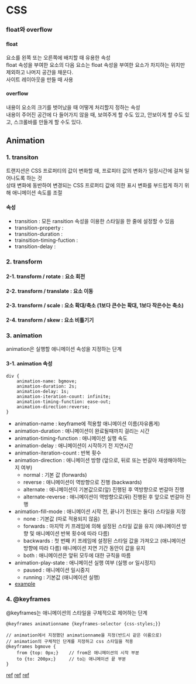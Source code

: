 # CSS

### float와 overflow

#### float

요소를 왼쪽 또는 오른쪽에 배치할 때 유용한 속성  
float 속성을 부여한 요소의 다음 요소는 float 속성을 부여한 요소가 차지하는 위치만 제외하고 나머지 공간을 채운다.  
사이트 레이아웃을 만들 때 사용

#### overflow

내용이 요소의 크기를 벗어났을 때 어떻게 처리할지 정하는 속성  
내용이 주어진 공간에 다 들어가지 않을 때, 보여주게 할 수도 있고, 안보이게 할 수도 있고, 스크롤바를 만들게 할 수도 있다.

## Animation

### 1. transiton

트랜지션은 CSS 프로퍼티의 값이 변화할 때, 프로피터 값의 변화가 일정시간에 걸쳐 일어나도록 하는 것  
상태 변화에 동반하여 변경되는 CSS 프로퍼티 값에 의한 표시 변화를 부드럽게 하기 위해 애니메이션 속도를 조절

#### 속성

-   transition : 모든 ransition 속성을 이용한 스타일을 한 줄에 설정할 수 있음
-   transition-property :
-   transition-duration :
-   trainsition-timing-fuction :
-   transition-delay :

### 2. transform

#### 2-1. transform / rotate : 요소 회전

#### 2-2. transform / translate : 요소 이동

#### 2-3. transform / scale : 요소 확대/축소 (1보다 큰수는 확대, 1보다 작은수는 축소)

#### 2-4. transform / skew : 요소 비틀기기

### 3. animation

animation은 실행할 애니메이션 속성을 지정하는 단계

#### 3-1. animation 속성

    div {
        animation-name: bgmove;
        animation-duration: 2s;
        animation-delay: 1s;
        animation-iteration-count: infinite;
        animation-timing-function: ease-out;
        animation-direction:reverse;
    }

-   animation-name : keyframe에 적용할 애니메이션 이름(자유롭게)
-   animation-duration : 애니메이션이 완료될때까지 걸리는 시간
-   animation-timing-function : 애니메이션 실행 속도
-   animation-delay : 애니메이션이 시작하기 전 지연시간
-   animation-iteration-count : 반복 횟수
-   animation-direction : 애니메이션 방향 (앞으로, 뒤로 또는 번갈아 재생해야하는지 여부)
    -   normal : 기본 값 (forwards)
    -   reverse : 애니메이션이 역방향으로 진행 (backwards)
    -   alternate : 애니메이션이 기본값으로(앞) 진행된 후 역방향으로 번갈아 진행
    -   alternate-reverse : 애니메이션이 역방향으로(뒤) 진행된 후 앞으로 번갈아 진행
-   animation-fill-mode : 애니메이션 시작 전, 끝나기 전(또는 둘다) 스타일을 지정
    -   none : 기본값 (따로 적용되지 않음)
    -   forwards : 마지막 키 프레임에 의해 설정된 스타일 값을 유지 (애니메이션 방향 및 애니메이션 반복 횟수에 따라 다름)
    -   backwards : 첫 번째 키 프레임에 설정된 스타일 값을 가져오고 (애니메이션 방향에 따라 다름) 애니메이션 지연 기간 동안이 값을 유지
    -   both : 애니메이션은 앞뒤 모두에 대한 규칙을 따름
-   animation-play-state : 애니메이션 실행 여부 (실행 or 일시정지)
    -   paused : 애니메이션 일시중지
    -   running : 기본값 (애니메이션 실행)
-   [example](https://www.w3schools.com/cssref/css3_pr_animation.asp)

### 4. @keyframes

@keyframes는 애니메이션의 스타일을 구체적으로 제어하는 단계

    @keyframes animationname {keyframes-selector {css-styles;}}

    // animation에서 지정했던 animationname을 지정(반드시 같은 이름으로)
    // animation의 구체적인 단계를 지정하고 css 스타일을 적용
    @keyframes bgmove {
        from {top: 0px;}    // from은 애니메이션의 시작 부분
        to {to: 200px;}     // to는 애니메이션 끝 부분
    }

[ref](https://yzink.tistory.com/102)
[ref](https://www.codingfactory.net/12593)
[ref](https://inpa.tistory.com/entry/CSS-%F0%9F%93%9A-%ED%8A%B8%EB%9E%9C%EC%A7%80%EC%85%98-%ED%8A%B8%EB%9E%9C%EC%8A%A4%ED%8F%BC-%EC%95%A0%EB%8B%88%EB%A9%94%EC%9D%B4%EC%85%98)
